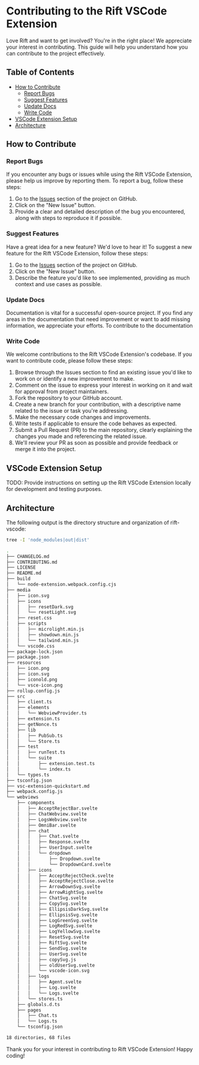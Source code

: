 # Contributing to the Rift VSCode Extension

Love Rift and want to get involved? You're in the right place! We appreciate your interest in contributing. This guide will help you understand how you can contribute to the project effectively.

## Table of Contents

- [How to Contribute](#how-to-contribute)
  - [Report Bugs](#report-bugs)
  - [Suggest Features](#suggest-features)
  - [Update Docs](#update-docs)
  - [Write Code](#write-code)
- [VSCode Extension Setup](#vscode-extension-setup)
- [Architecture](#architecture)

## How to Contribute

### Report Bugs

If you encounter any bugs or issues while using the Rift VSCode Extension, please help us improve by reporting them. To report a bug, follow these steps:

1. Go to the [Issues](https://github.com/morph-labs/rift/issues) section of the project on GitHub.
1. Click on the "New Issue" button.
1. Provide a clear and detailed description of the bug you encountered, along with steps to reproduce it if possible.

### Suggest Features

Have a great idea for a new feature? We'd love to hear it! To suggest a new feature for the Rift VSCode Extension, follow these steps:

1. Go to the [Issues](https://github.com/morph-labs/rift/issues) section of the project on GitHub.
1. Click on the "New Issue" button.
1. Describe the feature you'd like to see implemented, providing as much context and use cases as possible.

### Update Docs

Documentation is vital for a successful open-source project. If you find any areas in the documentation that need improvement or want to add missing information, we appreciate your efforts. To contribute to the documentation

### Write Code

We welcome contributions to the Rift VSCode Extension's codebase. If you want to contribute code, please follow these steps:

1. Browse through the Issues section to find an existing issue you'd like to work on or identify a new improvement to make.
1. Comment on the issue to express your interest in working on it and wait for approval from project maintainers.
1. Fork the repository to your GitHub account.
1. Create a new branch for your contribution, with a descriptive name related to the issue or task you're addressing.
1. Make the necessary code changes and improvements.
1. Write tests if applicable to ensure the code behaves as expected.
1. Submit a Pull Request (PR) to the main repository, clearly explaining the changes you made and referencing the related issue.
1. We'll review your PR as soon as possible and provide feedback or merge it into the project.

## VSCode Extension Setup

TODO: Provide instructions on setting up the Rift VSCode Extension locally for development and testing purposes.

## Architecture

The following output is the directory structure and organization of rift-vscode:

```sh
tree -I 'node_modules|out|dist'
```

```sh
.
├── CHANGELOG.md
├── CONTRIBUTING.md
├── LICENSE
├── README.md
├── build
│   └── node-extension.webpack.config.cjs
├── media
│   ├── icon.svg
│   ├── icons
│   │   ├── resetDark.svg
│   │   └── resetLight.svg
│   ├── reset.css
│   ├── scripts
│   │   ├── microlight.min.js
│   │   ├── showdown.min.js
│   │   └── tailwind.min.js
│   └── vscode.css
├── package-lock.json
├── package.json
├── resources
│   ├── icon.png
│   ├── icon.svg
│   ├── iconold.png
│   └── vsce-icon.png
├── rollup.config.js
├── src
│   ├── client.ts
│   ├── elements
│   │   └── WebviewProvider.ts
│   ├── extension.ts
│   ├── getNonce.ts
│   ├── lib
│   │   ├── PubSub.ts
│   │   └── Store.ts
│   ├── test
│   │   ├── runTest.ts
│   │   └── suite
│   │       ├── extension.test.ts
│   │       └── index.ts
│   └── types.ts
├── tsconfig.json
├── vsc-extension-quickstart.md
├── webpack.config.js
└── webviews
    ├── components
    │   ├── AcceptRejectBar.svelte
    │   ├── ChatWebview.svelte
    │   ├── LogsWebview.svelte
    │   ├── OmniBar.svelte
    │   ├── chat
    │   │   ├── Chat.svelte
    │   │   ├── Response.svelte
    │   │   ├── UserInput.svelte
    │   │   └── dropdown
    │   │       ├── Dropdown.svelte
    │   │       └── DropdownCard.svelte
    │   ├── icons
    │   │   ├── AcceptRejectCheck.svelte
    │   │   ├── AcceptRejectClose.svelte
    │   │   ├── ArrowDownSvg.svelte
    │   │   ├── ArrowRightSvg.svelte
    │   │   ├── ChatSvg.svelte
    │   │   ├── CopySvg.svelte
    │   │   ├── EllipsisDarkSvg.svelte
    │   │   ├── EllipsisSvg.svelte
    │   │   ├── LogGreenSvg.svelte
    │   │   ├── LogRedSvg.svelte
    │   │   ├── LogYellowSvg.svelte
    │   │   ├── ResetSvg.svelte
    │   │   ├── RiftSvg.svelte
    │   │   ├── SendSvg.svelte
    │   │   ├── UserSvg.svelte
    │   │   ├── copySvg.js
    │   │   ├── oldUserSvg.svelte
    │   │   └── vscode-icon.svg
    │   ├── logs
    │   │   ├── Agent.svelte
    │   │   ├── Log.svelte
    │   │   └── Logs.svelte
    │   └── stores.ts
    ├── globals.d.ts
    ├── pages
    │   ├── Chat.ts
    │   └── Logs.ts
    └── tsconfig.json

18 directories, 68 files

```

Thank you for your interest in contributing to Rift VSCode Extension! Happy coding!